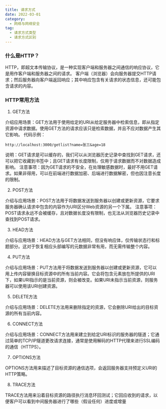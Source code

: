 ```yaml
---
title: 请求方式
date: 2022-03-01
category:
  - 网络与网络安全
tag:
  - 请求方式类型
  - 请求方式区别
---
```


### 什么是HTTP？
HTTP，即超文本传输协议，是一种实现客户端和服务器之间通信的响应协议，它是用作客户端和服务器之间的请求。
客户端（浏览器）会向服务器提交HTTP请求；然后服务器向客户端返回响应；其中响应包含有关请求的状态信息，还可能包含请求的内容。

### HTTP常用方法

1. GET方法

介绍应用场景：GET方法用于使用给定的URI从给定服务器中检索信息，即从指定资源中请求数据。使用GET方法的请求应该只是检索数据，并且不应对数据产生其它影响。
代码示例：
```vue
http://localhost:3000/getlist?name=张三&age=18
```
说明：GET请求是可以缓存的，我们可以从浏览器历史记录中查找到GET请求，还可以把它收藏到书签中；且GET请求有长度限制，仅用于请求数据而不对数据造成影响。
注意事项：因为GET请求的不安全，在处理敏感数据时，最好不用GET请求。如果非得用，可以在前端进行数据加密、后端进行数据解密，但也因注意长度的限制。

2. POST方法

介绍与应用场景：POST方法用于将数据发送到服务器以创建或更新资源，它要求服务器确认请求中包含的内容作为URI区分Web资源的另一个下属。
注意事项：POST请求永远不会被缓存，且对数据长度没有限制，也无法从浏览器历史记录中查找到POST请求。

3. HEAD方法

介绍与应用场景：HEAD方法与GET方法相同，但没有响应体，仅传输状态行和标题部分。这对于恢复相应头部编写的元数据非常有用，而无需传输整个内容。

4. PUT方法

介绍与应用场景：PUT方法用于将数据发送到服务器以创建或更新资源，它可以用上传内容替换目标资源中的所有当前内容。它会将包含元素放在所提供的URI下，如果URI指示的是当前资源，则会被改变。如果URI未指示当前资源，则服务器可以使用该URI创建资源。

5. DELETE方法

介绍与应用场景：DELETE方法用来删除指定的资源，它会删除URI给出的目标资源的所有当前内容。

6. CONNECT方法

介绍与应用场景：CONNECT方法用来建立到给定URI标识的服务器的隧道；它通过简单的TCP/IP隧道更改请求连接，通常是使用解码的HTTP代理来进行SSL编码的通信（HTTPS）。

7. OPTIONS方法

OPTIONS方法用来描述了目标资源的通信选项，会返回服务器支持预定义URI的HTTP策略。

8. TRACE方法

TRACE方法用来沿着目标资源的路径执行消息环回测试；它回应收到的请求，以便客户可以看到中间服务器进行了哪些（假设任何）进度或增量

